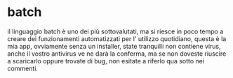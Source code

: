 # batch
il linguaggio batch è uno dei più sottovalutati, ma si riesce in poco tempo a creare dei funzionamenti automatizzati per l' utilizzo quotidiano, questa è la mia app, ovviamente senza un installer, state tranquilli non contiene virus, anche il vostro antivirus ve ne darà la conferma, ma se non doveste riuscire a scaricarlo oppure trovate di bug, non esitate a riferlo qua sotto nei commenti.
